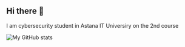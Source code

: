 ## Hi there 👋

I am cybersecurity student in Astana IT Universiry on the 2nd course 


![My GitHub stats](https://github-readme-stats.vercel.app/api?username=MikelLinkoln2&show_icons=true&theme=radical)
<!--
**MikelLinkoln2/MikelLinkoln2** is a ✨ _special_ ✨ repository because its `README.md` (this file) appears on your GitHub profile.

Here are some ideas to get you started:

- 🔭 I’m currently working on ...
- 🌱 I’m currently learning ...
- 👯 I’m looking to collaborate on ...
- 🤔 I’m looking for help with ...
- 💬 Ask me about ...
- 📫 How to reach me: ...
- 😄 Pronouns: ...
- ⚡ Fun fact: ...
-->
